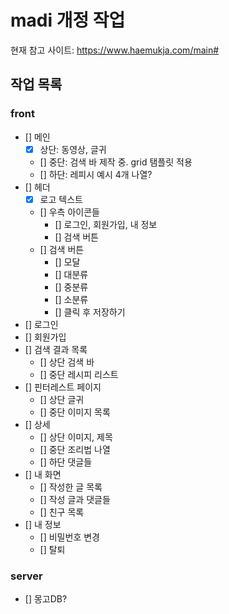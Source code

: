# madi 개정 작업

현재 참고 사이트: https://www.haemukja.com/main#

## 작업 목록

### front

- [] 메인
  - [x] 상단: 동영상, 글귀
  - [] 중단: 검색 바 제작 중. grid 탬플릿 적용
  - [] 하단: 레피시 예시 4개 나열?
- [] 헤더
  - [x] 로고 텍스트
  - [] 우측 아이콘들
    - [] 로그인, 회원가입, 내 정보
    - [] 검색 버튼
  - [] 검색 버튼
    - [] 모달
    - [] 대분류
    - [] 중분류
    - [] 소분류
    - [] 클릭 후 저장하기
- [] 로그인
- [] 회원가입
- [] 검색 결과 목록
  - [] 상단 검색 바
  - [] 중단 레시피 리스트
- [] 핀터레스트 페이지
  - [] 상단 글귀
  - [] 중단 이미지 목록
- [] 상세
  - [] 상단 이미지, 제목
  - [] 중단 조리법 나열
  - [] 하단 댓글들
- [] 내 화면
  - [] 작성한 글 목록
  - [] 작성 글과 댓글들
  - [] 친구 목록
- [] 내 정보
  - [] 비밀번호 변경
  - [] 탈퇴

### server

- [] 몽고DB?
